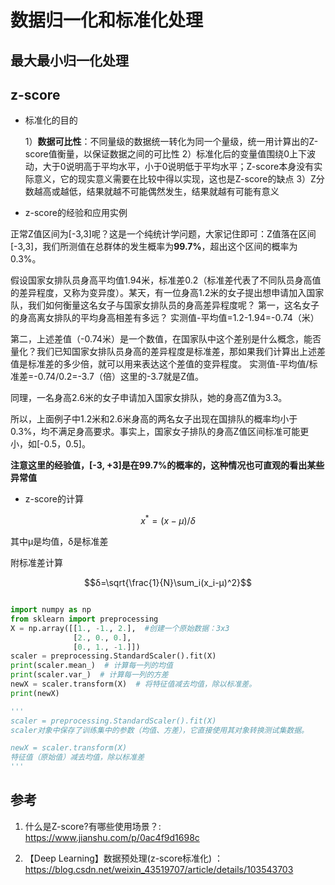 # 数据归一化和标准化处理


## 最大最小归一化处理


## z-score


* 标准化的目的
  
  1）**数据可比性**：不同量级的数据统一转化为同一个量级，统一用计算出的Z-score值衡量，以保证数据之间的可比性
  2）标准化后的变量值围绕0上下波动，大于0说明高于平均水平，小于0说明低于平均水平；Z-score本身没有实际意义，它的现实意义需要在比较中得以实现，这也是Z-score的缺点
  3）Z分数越高或越低，结果就越不可能偶然发生，结果就越有可能有意义

* z-score的经验和应用实例

正常Z值区间为[-3,3]呢？这是一个纯统计学问题，大家记住即可：Z值落在区间[-3,3]，我们所测值在总群体的发生概率为**99.7%**，超出这个区间的概率为0.3%。

假设国家女排队员身高平均值1.94米，标准差0.2（标准差代表了不同队员身高值的差异程度，又称为变异度）。某天，有一位身高1.2米的女子提出想申请加入国家队，我们如何衡量这名女子与国家女排队员的身高差异程度呢？
第一，这名女子的身高离女排队的平均身高相差有多远？
实测值-平均值=1.2-1.94=-0.74（米）

第二，上述差值（-0.74米）是一个数值，在国家队中这个差别是什么概念，能否量化？我们已知国家女排队员身高的差异程度是标准差，那如果我们计算出上述差值是标准差的多少倍，就可以用来表达这个差值的变异程度。
实测值-平均值/标准差=-0.74/0.2=-3.7（倍）这里的-3.7就是Z值。

同理，一名身高2.6米的女子申请加入国家女排队，她的身高Z值为3.3。

所以，上面例子中1.2米和2.6米身高的两名女子出现在国排队的概率均小于0.3%，均不满足身高要求。事实上，国家女子排队的身高Z值区间标准可能更小，如[-0.5，0.5]。

**注意这里的经验值，[-3, +3]是在99.7%的概率的，这种情况也可直观的看出某些异常值**


* z-score的计算

$$x^* = (x-μ)/δ$$

其中μ是均值，δ是标准差

附标准差计算

$$δ=\sqrt{\frac{1}{N}\sum_i(x_i-μ)^2}$$


``` python 

import numpy as np
from sklearn import preprocessing
X = np.array([[1., -1., 2.],  #创建一个原始数据：3x3
              [2., 0., 0.],
              [0., 1., -1.]])
scaler = preprocessing.StandardScaler().fit(X)
print(scaler.mean_)  # 计算每一列的均值
print(scaler.var_)  # 计算每一列的方差
newX = scaler.transform(X)  # 将特征值减去均值，除以标准差。
print(newX)

'''
scaler = preprocessing.StandardScaler().fit(X)
scaler对象中保存了训练集中的参数（均值、方差），它直接使用其对象转换测试集数据。

newX = scaler.transform(X)
特征值（原始值）减去均值，除以标准差
'''

```


## 参考

1. 什么是Z-score?有哪些使用场景？: 
https://www.jianshu.com/p/0ac4f9d1698c

2. 【Deep Learning】数据预处理(z-score标准化) ： https://blog.csdn.net/weixin_43519707/article/details/103543703


